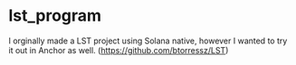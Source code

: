 # lst_program
I orginally made a LST project using Solana native, however I wanted to try it out in Anchor as well. (https://github.com/btorressz/LST)
